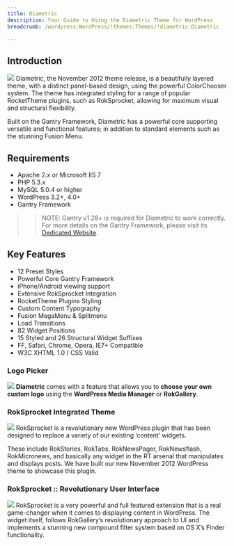```yaml
---
title: Diametric
description: Your Guide to Using the Diametric Theme for WordPress
breadcrumb: /wordpress:WordPress/!themes:Themes/!diametric:Diametric

---
```


Introduction
-----
![][diametric2]
Diametric, the November 2012 theme release, is a beautifully layered theme, with a distinct panel-based design, using the powerful ColorChooser system. The theme has integrated styling for a range of popular RocketTheme plugins, such as RokSprocket, allowing for maximum visual and structural flexibility.

Built on the Gantry Framework, Diametric has a powerful core supporting versatile and functional features; in addition to standard elements such as the stunning Fusion Menu.

Requirements
-----
* Apache 2.x or Microsoft IIS 7
* PHP 5.3.x
* MySQL 5.0.4 or higher
* WordPress 3.2+, 4.0+
* Gantry Framework

>> NOTE: Gantry v1.28+ is required for Diametric to work correctly. For more details on the Gantry Framework, please visit its [Dedicated Website][gantry].

Key Features
-----
* 12 Preset Styles
* Powerful Core Gantry Framework
* iPhone/Android viewing support
* Extensive RokSprocket Integration
* RocketTheme Plugins Styling
* Custom Content Typography
* Fusion MegaMenu & Splitmenu
* Load Transitions
* 82 Widget Positions
* 15 Styled and 26 Structural Widget Suffixes
* FF, Safari, Chrome, Opera, IE7+ Compatible
* W3C XHTML 1.0 / CSS Valid

### Logo Picker
![][logo]
**Diametric** comes with a feature that allows you to **choose your own custom logo** using the **WordPress Media Manager** or **RokGallery**.

### RokSprocket Integrated Theme
![][roksprocket1]
RokSprocket is a revolutionary new WordPress plugin that has been designed to replace a variety of our existing ‘content’ widgets.

These include RokStories, RokTabs, RokNewsPager, RokNewsflash, RokMicronews, and basically any widget in the RT arsenal that manipulates and displays posts. We have built our new November 2012 WordPress theme to showcase this plugin.

### RokSprocket :: Revolutionary User Interface
![][roksprocket2]
RokSprocket is a very powerful and full featured extension that is a real game-changer when it comes to displaying content in WordPress. The widget itself, follows RokGallery’s revolutionary approach to UI and implements a stunning new compound filter system based on OS X’s Finder functionality.

[gantry]: http://gantry.org/
[gantry_install]: ../../start/gantry.md
[diametric]: assets/diametric.jpeg
[diametric2]: assets/diametric2.jpeg
[logo]: assets/logopicker.jpg
[roksprocket1]: assets/roksprocket1.jpg
[roksprocket2]: assets/roksprocket3.jpg
[roksprocket3]: assets/roksprocket_3.jpg
[roksprocket4]: assets/roksprocket_4.jpg
[gantry4]: assets/gantry4.jpg
[bootstrap]: http://twitter.github.com/bootstrap/